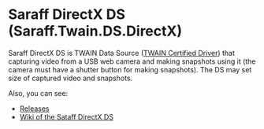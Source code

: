 # Saraff DirectX DS (Saraff.Twain.DS.DirectX)
Saraff DirectX DS is TWAIN Data Source ([TWAIN Certified Driver](https://resource.twain.org/twain-certified-drivers/entry/1649/)) that capturing video from a USB web camera and making snapshots using it 
(the camera must have a shutter button for making snapshots). 
The DS may set size of captured video and snapshots. 

Also, you can see: 
* [Releases](https://github.com/saraff-9EB1047A4BEB4cef8506B29BA325BD5A/Saraff.Twain.DS.DirectX/releases)
* [Wiki of the Sataff DirectX DS](https://saraff-9eb1047a4beb4cef8506b29ba325bd5a.github.io/sarafftwaindsdx/)
